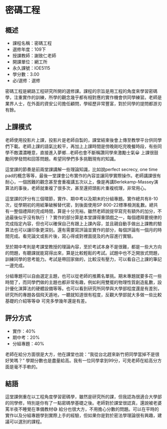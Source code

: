 
# 密碼工程
## 概述
- 課程名稱：密碼工程
- 選修年度：109下
- 授課教師：謝致仁老師
- 開課單位：網工所    
- 永久課號：IOE5115
- 學分數：3.00
- 必/選修：選修

密碼工程是網路工程研究所開的選修課。課程的宗旨是用工程的角度來學習密碼學，注重實作的訓練，所學的觀念幾乎都有相對應的實作機會供同學練習。老師是業界人士，在外面的資安公司擔任顧問，學經歷非常豐富，對於同學的提問都游刃有餘。

## 上課模式
老師使用投影片上課，投影片是老師自製的，課堂結束後會上傳至教學平台供同學們下載。老師上課的語氣比較平，再加上上課時間是傍晚剛吃完晚餐時段，有些同學不敵濃濃睡意，直接進入夢鄉...老師也會不斷稱讚同學來激勵士氣😀 上課很鼓勵同學發問和回答問題。希望同學們多多挑戰現有的知識。

這堂課的節奏是前兩堂課講解一些理論知識，比如說perfect secrecy, one time pad的概念等等，最後一堂課會公布實作的內容並讓同學實際操作。老師講課很有耐心，一個困難的觀念甚至會重複講五次以上，像是再講Berlekamp-Massey演算法的事後，老師就重複了很多次，甚至還把頭影片重複梳理，非常用心。

這堂課的評分有三個環節，實作、期中考以及期末的分組專題。實作總共有8-10次，從學期初的用紙筆破解替代密，到後面使用SP 800-22標準檢測亂數。總共有一整個禮拜的完成時間，算是十分充裕。雖然老師說提早寫完有額外的加分，不過最後似乎沒有執行！？實作的部分算是本堂課得重頭戲之一，每個禮拜要規律的完成指定內容，但也可以確保自己有跟上上課內容，並且親自動手做出上課教的驗算法也可以讓印象更深刻。還有需要寫評論並實作的部分，每個評論有一個月的時間完成。看完論文或影片後，寫心得或對裡面提及的內容進行實驗。

至於期中考則是考課堂教授的理論內容，至於考試本身不是很難，都是一些大方向的問題，有聽課就能寫得出來，算是比較輕鬆的考試。試題中也不乏開放式問題，訓練同學的思考能力。考試是帶回家做的，比較沒有壓力，可以看自己上課的筆記一邊完成。

分組專題可以自由選定主題，也可以從老師的推薦名單挑。期末專題就要多花一些時間了，而同學們做的主題也都非常有趣，例如利用雙擺的物理性質創造亂數，設計優化演算法的硬體設備等等。也可以看到研究所同學與大學部程度還是有差別，研究所的專題各個飛天遁地，一聽就知道很有程度，反觀大學部就大多做一些比較基礎的介紹等等😅 可見多學幾年還是有差。

## 評分方式
- 實作：40%
- 期中考：20%
- 分組專題：40%

老師在給分方面很是大方，他在課堂也說：“我從台北趕來新竹把同學當掉不是很好笑嗎？” 學期分數也是盡量給高。我有一位同學拿到99分，可見老師在給高分方面是毫不手軟的。


## 結語
這堂課側重在以工程角度學習密碼學，雖然是研究所的課，但我認為很適合大學部的同學修，特別是你有了一點密碼學基礎之後。老師對於課堂很認真，還說被老婆罵半夜不睡覺在準備教材😅 給分也很大方，不用擔心分數的問題。可以在平時的實作以及分組專題學到實際上手的經驗，但如果你是對於密法學理論很有興趣，建議可以選別的課程。
